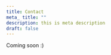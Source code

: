 ```yaml
---
title: Contact
meta_ title: ""
description: this is meta description
draft: false
---
```


Coming soon&nbsp;:)
